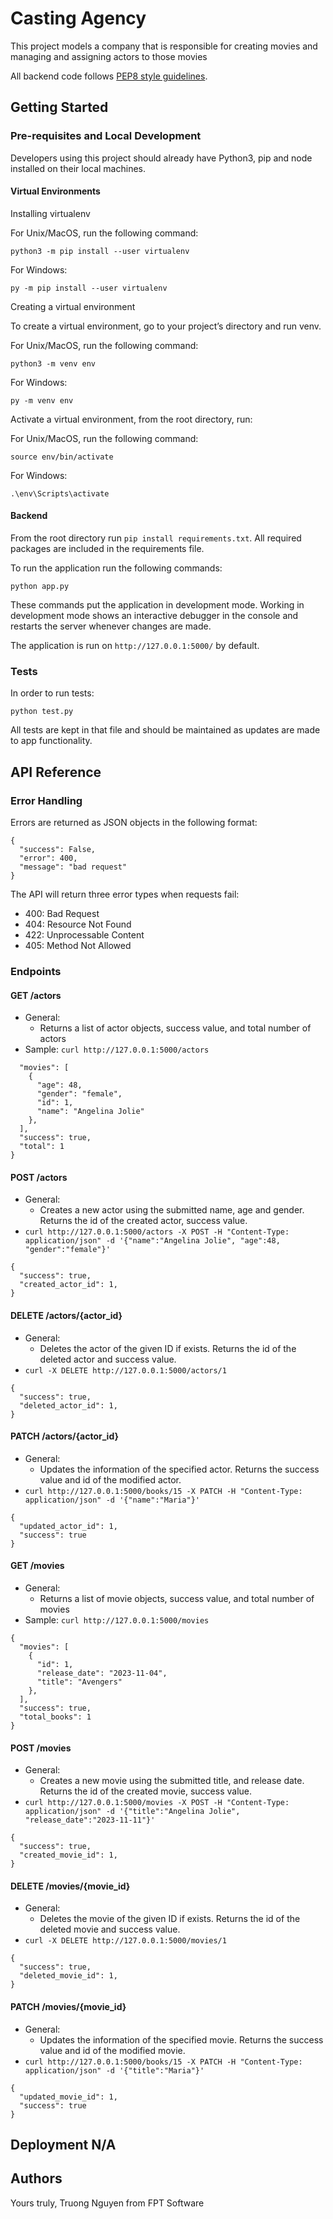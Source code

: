 # Casting Agency

This project models a company that is responsible for creating movies and managing and assigning actors to those movies

All backend code follows [PEP8 style guidelines](https://www.python.org/dev/peps/pep-0008/).

## Getting Started

### Pre-requisites and Local Development

Developers using this project should already have Python3, pip and node installed on their local machines.

#### Virtual Environments

Installing virtualenv

For Unix/MacOS, run the following command:

```
python3 -m pip install --user virtualenv
```

For Windows:

```
py -m pip install --user virtualenv
```

Creating a virtual environment

To create a virtual environment, go to your project’s directory and run venv.

For Unix/MacOS, run the following command:

```
python3 -m venv env
```

For Windows:

```
py -m venv env
```

Activate a virtual environment, from the root directory, run:

For Unix/MacOS, run the following command:

```
source env/bin/activate
```

For Windows:

```
.\env\Scripts\activate
```

#### Backend

From the root directory run `pip install requirements.txt`. All required packages are included in the requirements file.

To run the application run the following commands:

```
python app.py
```

These commands put the application in development mode. Working in development mode shows an interactive debugger in the console and restarts the server whenever changes are made.

The application is run on `http://127.0.0.1:5000/` by default.

### Tests

In order to run tests:

```
python test.py
```

All tests are kept in that file and should be maintained as updates are made to app functionality.

## API Reference

### Error Handling

Errors are returned as JSON objects in the following format:

```
{
  "success": False,
  "error": 400,
  "message": "bad request"
}
```

The API will return three error types when requests fail:

- 400: Bad Request
- 404: Resource Not Found
- 422: Unprocessable Content
- 405: Method Not Allowed

### Endpoints

#### GET /actors

- General:
  - Returns a list of actor objects, success value, and total number of actors
- Sample: `curl http://127.0.0.1:5000/actors`

```{
  "movies": [
    {
      "age": 48,
      "gender": "female",
      "id": 1,
      "name": "Angelina Jolie"
    },
  ],
  "success": true,
  "total": 1
}
```

#### POST /actors

- General:
  - Creates a new actor using the submitted name, age and gender. Returns the id of the created actor, success value.
- `curl http://127.0.0.1:5000/actors -X POST -H "Content-Type: application/json" -d '{"name":"Angelina Jolie", "age":48, "gender":"female"}'`

```
{
  "success": true,
  "created_actor_id": 1,
}
```

#### DELETE /actors/{actor_id}

- General:
  - Deletes the actor of the given ID if exists. Returns the id of the deleted actor and success value.
- `curl -X DELETE http://127.0.0.1:5000/actors/1`

```
{
  "success": true,
  "deleted_actor_id": 1,
}
```

#### PATCH /actors/{actor_id}

- General:
  - Updates the information of the specified actor. Returns the success value and id of the modified actor.
- `curl http://127.0.0.1:5000/books/15 -X PATCH -H "Content-Type: application/json" -d '{"name":"Maria"}'`

```
{
  "updated_actor_id": 1,
  "success": true
}
```

#### GET /movies

- General:
  - Returns a list of movie objects, success value, and total number of movies
- Sample: `curl http://127.0.0.1:5000/movies`

```
{
  "movies": [
    {
      "id": 1,
      "release_date": "2023-11-04",
      "title": "Avengers"
    },
  ],
  "success": true,
  "total_books": 1
}
```

#### POST /movies

- General:
  - Creates a new movie using the submitted title, and release date. Returns the id of the created movie, success value.
- `curl http://127.0.0.1:5000/movies -X POST -H "Content-Type: application/json" -d '{"title":"Angelina Jolie", "release_date":"2023-11-11"}'`

```
{
  "success": true,
  "created_movie_id": 1,
}
```

#### DELETE /movies/{movie_id}

- General:
  - Deletes the movie of the given ID if exists. Returns the id of the deleted movie and success value.
- `curl -X DELETE http://127.0.0.1:5000/movies/1`

```
{
  "success": true,
  "deleted_movie_id": 1,
}
```

#### PATCH /movies/{movie_id}

- General:
  - Updates the information of the specified movie. Returns the success value and id of the modified movie.
- `curl http://127.0.0.1:5000/books/15 -X PATCH -H "Content-Type: application/json" -d '{"title":"Maria"}'`

```
{
  "updated_movie_id": 1,
  "success": true
}
```

## Deployment N/A

## Authors

Yours truly, Truong Nguyen from FPT Software
